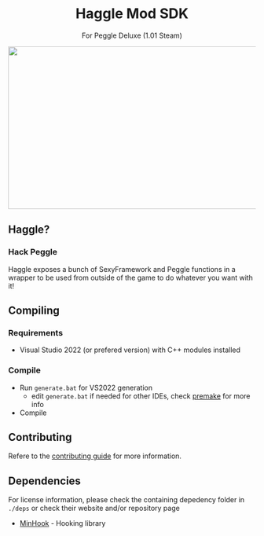 <h1 align="center"> Haggle Mod SDK </h1>
<p align="center"> For Peggle Deluxe (1.01 Steam) </p> 

<p align="center">
  <img width="596" height="331" src="/../assets/example-mod.png">
</p>

## Haggle?
### Hack Peggle
Haggle exposes a bunch of SexyFramework and Peggle functions in a wrapper to be used from outside of the game to do whatever you want with it!

## Compiling
### Requirements
- Visual Studio 2022 (or prefered version) with C++ modules installed  

### Compile
- Run `generate.bat` for VS2022 generation
  - edit `generate.bat` if needed for other IDEs, check [premake](https://premake.github.io/docs/Using-Premake/) for more info
- Compile


## Contributing
Refere to the [contributing guide](https://github.com/PeggleCommunity/haggle/blob/master/CONTRIBUTING.md) for more information.

## Dependencies
For license information, please check the containing depedency folder in `./deps` or check their website and/or repository page
- [MinHook](https://github.com/TsudaKageyu/minhook) - Hooking library
